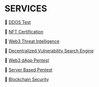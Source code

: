 # SERVICES

🔐 [DDOS Test](ddos-test.md)

🔐 [NFT Certification](nft-certification.md)

🔐 [Web3 Threat Intelligence](web3-threat-intelligence.md)

🔐 [Decentralized Vulnerability Search Engine](decentralized-vulnerability-search-engine.md)

🔐 [Web3 dApp Pentest](web3-dapp-pentest.md)

🔐 [Server Based Pentest]()

🔐 [Blockchain Security]()
